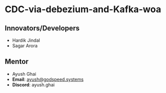# **CDC-via-debezium-and-Kafka-woa**
## **Innovators/Developers​**
- Hardik Jindal 
- Sagar Arora 

## **Mentor**
- Ayush Ghai 
- **Email**: ayush@godspeed.systems
- **Discord**: ayush.ghai
